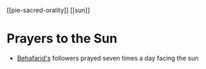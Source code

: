 [[pie-sacred-orality]]
[[sun]]
# Prayers to the Sun

- [Behafarid's](https://en.wikipedia.org/wiki/Behafarid) followers prayed seven times a day facing the sun
